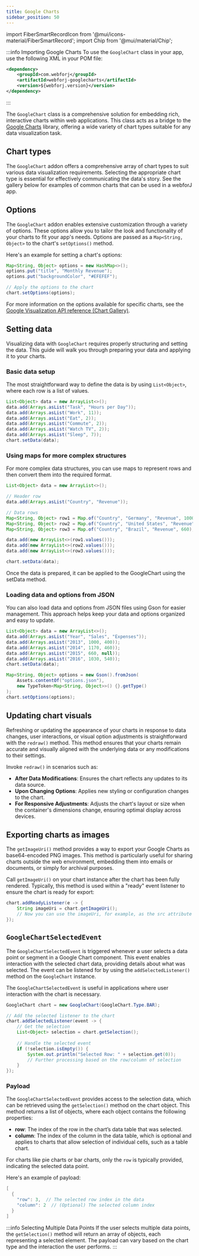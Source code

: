 ```yaml
---
title: Google Charts
sidebar_position: 50
---
```


import FiberSmartRecordIcon from '@mui/icons-material/FiberSmartRecord';
import Chip from '@mui/material/Chip';

<DocChip chip='shadow' />

<DocChip chip='name' label="google-chart" exclude= 'true' />

<JavadocLink type="googlecharts" location="com/webforj/component/googlecharts/GoogleChart" top='true'/>

<!-- Brief overview of the component and what it is/does -->

:::info Importing Google Charts
To use the `GoogleChart` class in your app, use the following XML in your POM file:

```xml
<dependency>
    <groupId>com.webforj</groupId>
    <artifactId>webforj-googlecharts</artifactId>
    <version>${webforj.version}</version>
</dependency>
```
:::

The `GoogleChart` class is a comprehensive solution for embedding rich, interactive charts within web applications. This class acts as a bridge to the [Google Charts](https://developers.google.com/chart) library, offering a wide variety of chart types suitable for any data visualization task.

<ComponentDemo 
path='/webforj/chart?' 
javaE='https://raw.githubusercontent.com/webforj/webforj-documentation/refs/heads/main/src/main/java/com/webforj/samples/views/googlecharts/ChartView.java'
cssURL='https://raw.githubusercontent.com/webforj/webforj-documentation/main/src/main/resources/css/googlecharts/chart.css'
height='300px'
/>


## Chart types

The `GoogleChart` addon offers a comprehensive array of chart types to suit various data visualization requirements. Selecting the appropriate chart type is essential for effectively communicating the data's story. See the gallery below for examples of common charts that can be used in a webforJ app.

<ComponentDemo 
path='/webforj/chartgallery?' 
javaE='https://raw.githubusercontent.com/webforj/webforj-documentation/refs/heads/main/src/main/java/com/webforj/samples/views/googlecharts/ChartGalleryView.java'
cssURL='https://raw.githubusercontent.com/webforj/webforj-documentation/main/src/main/resources/css/googlecharts/chartGallery.css'
height='600px'
/>

## Options

The `GoogleChart` addon enables extensive customization through a variety of options. These options allow you to tailor the look and functionality of your charts to fit your app's needs. Options are passed as a `Map<String, Object>` to the chart's `setOptions()` method. 

Here's an example for setting a chart's options:

```java
Map<String, Object> options = new HashMap<>();
options.put("title", "Monthly Revenue");
options.put("backgroundColor", "#EFEFEF");

// Apply the options to the chart
chart.setOptions(options);
```

For more information on the options available for specific charts, see the [Google Visualization API reference (Chart Gallery)](https://developers.google.com/chart/interactive/docs/gallery).

## Setting data

Visualizing data with `GoogleChart` requires properly structuring and setting the data. This guide will walk you through preparing your data and applying it to your charts.

### Basic data setup

The most straightforward way to define the data is by using `List<Object>`, where each row is a list of values.

```java
List<Object> data = new ArrayList<>();
data.add(Arrays.asList("Task", "Hours per Day"));
data.add(Arrays.asList("Work", 11));
data.add(Arrays.asList("Eat", 2));
data.add(Arrays.asList("Commute", 2));
data.add(Arrays.asList("Watch TV", 2));
data.add(Arrays.asList("Sleep", 7));
chart.setData(data);
```

### Using maps for more complex structures

For more complex data structures, you can use maps to represent rows and then convert them into the required format.

```java
List<Object> data = new ArrayList<>();

// Header row
data.add(Arrays.asList("Country", "Revenue"));

// Data rows
Map<String, Object> row1 = Map.of("Country", "Germany", "Revenue", 1000);
Map<String, Object> row2 = Map.of("Country", "United States", "Revenue", 1170);
Map<String, Object> row3 = Map.of("Country", "Brazil", "Revenue", 660);

data.add(new ArrayList<>(row1.values()));
data.add(new ArrayList<>(row2.values()));
data.add(new ArrayList<>(row3.values()));

chart.setData(data);
```

Once the data is prepared, it can be applied to the GoogleChart using the setData method.

<ComponentDemo 
path='/webforj/chartsettingdata?' 
javaE='https://raw.githubusercontent.com/webforj/webforj-documentation/refs/heads/main/src/main/java/com/webforj/samples/views/googlecharts/ChartSettingDataView.java'
height='300px'
/>

<!-- tabs={['ChartDemoSettingData.java']} -->

### Loading data and options from JSON

You can also load data and options from JSON files using Gson for easier management. This approach helps keep your data and options organized and easy to update.


```java
List<Object> data = new ArrayList<>();
data.add(Arrays.asList("Year", "Sales", "Expenses"));
data.add(Arrays.asList("2013", 1000, 400));
data.add(Arrays.asList("2014", 1170, 460));
data.add(Arrays.asList("2015", 660, null)); 
data.add(Arrays.asList("2016", 1030, 540));
chart.setData(data);

Map<String, Object> options = new Gson().fromJson(
    Assets.contentOf("options.json"),
    new TypeToken<Map<String, Object>>() {}.getType()
);
chart.setOptions(options);
```

## Updating chart visuals

Refreshing or updating the appearance of your charts in response to data changes, user interactions, or visual option adjustments is straightforward with the `redraw()` method. This method ensures that your charts remain accurate and visually aligned with the underlying data or any modifications to their settings.

Invoke `redraw()` in scenarios such as:

- **After Data Modifications**: Ensures the chart reflects any updates to its data source.
- **Upon Changing Options**: Applies new styling or configuration changes to the chart.
- **For Responsive Adjustments**: Adjusts the chart's layout or size when the container's dimensions change, ensuring optimal display across devices.

<ComponentDemo 
path='/webforj/chartredraw?' 
javaE='https://raw.githubusercontent.com/webforj/webforj-documentation/refs/heads/main/src/main/java/com/webforj/samples/views/googlecharts/ChartRedrawView.java'
cssURL='https://raw.githubusercontent.com/webforj/webforj-documentation/main/src/main/resources/css/googlecharts/chartRedraw.css'
height='650px'
/>

<!-- tabs={['ChartDemoRedraw.java', 'redrawchart_styles.css']} -->

## Exporting charts as images

The `getImageUri()` method provides a way to export your Google Charts as base64-encoded PNG images. This method is particularly useful for sharing charts outside the web environment, embedding them into emails or documents, or simply for archival purposes.

Call `getImageUri()` on your chart instance after the chart has been fully rendered. Typically, this method is used within a "ready" event listener to ensure the chart is ready for export:

```java
chart.addReadyListener(e -> {
    String imageUri = chart.getImageUri();
    // Now you can use the imageUri, for example, as the src attribute of an img tag
});
```

## `GoogleChartSelectedEvent`

The `GoogleChartSelectedEvent` is triggered whenever a user selects a data point or segment in a Google Chart component. This event enables interaction with the selected chart data, providing details about what was selected. The event can be listened for by using the `addSelectedListener()` method on the `GoogleChart` instance.

The `GoogleChartSelectedEvent` is useful in applications where user interaction with the chart is necessary. 

```java
GoogleChart chart = new GoogleChart(GoogleChart.Type.BAR);

// Add the selected listener to the chart
chart.addSelectedListener(event -> {
    // Get the selection
    List<Object> selection = chart.getSelection();
    
    // Handle the selected event
    if (!selection.isEmpty()) {
        System.out.println("Selected Row: " + selection.get(0));
        // Further processing based on the row/column of selection
    }
});
```

### Payload
The `GoogleChartSelectedEvent` provides access to the selection data, which can be retrieved using the `getSelection()` method on the chart object. This method returns a list of objects, where each object contains the following properties:

- **row**: The index of the row in the chart’s data table that was selected.
- **column**: The index of the column in the data table, which is optional and applies to charts that allow selection of individual cells, such as a table chart.
  
For charts like pie charts or bar charts, only the `row` is typically provided, indicating the selected data point.

Here's an example of payload:
```java
[
  {
    "row": 3,  // The selected row index in the data
    "column": 2  // (Optional) The selected column index
  }
]
```

:::info Selecting Multiple Data Points
If the user selects multiple data points, the `getSelection()` method will return an array of objects, each representing a selected element. The payload can vary based on the chart type and the interaction the user performs.
:::

